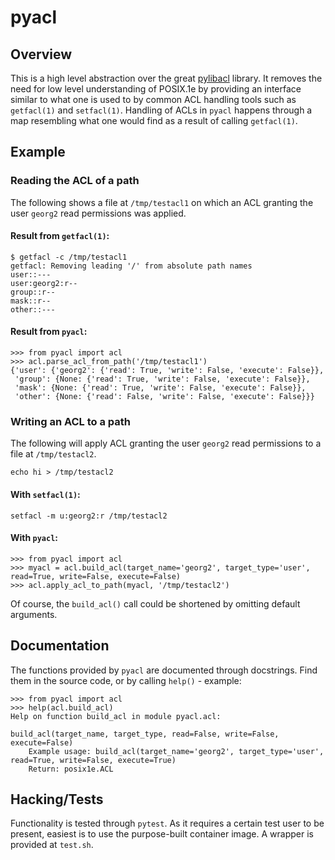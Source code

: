 # pyacl

## Overview

This is a high level abstraction over the great [pylibacl](https://pylibacl.k1024.org/) library.
It removes the need for low level understanding of POSIX.1e by providing an interface similar to what one is used to by common ACL handling tools such as `getfacl(1)` and `setfacl(1)`. Handling of ACLs in `pyacl` happens through a map resembling what one would find as a result of calling `getfacl(1)`.

## Example

### Reading the ACL of a path

The following shows a file at `/tmp/testacl1` on which an ACL granting the user `georg2` read permissions was applied.

#### Result from `getfacl(1)`:

```
$ getfacl -c /tmp/testacl1
getfacl: Removing leading '/' from absolute path names
user::---
user:georg2:r--
group::r--
mask::r--
other::---
```

#### Result from `pyacl`:

```
>>> from pyacl import acl
>>> acl.parse_acl_from_path('/tmp/testacl1')
{'user': {'georg2': {'read': True, 'write': False, 'execute': False}},
 'group': {None: {'read': True, 'write': False, 'execute': False}},
 'mask': {None: {'read': True, 'write': False, 'execute': False}},
 'other': {None: {'read': False, 'write': False, 'execute': False}}}
```

### Writing an ACL to a path

The following will apply ACL granting the user `georg2` read permissions to a file at `/tmp/testacl2`.

```
echo hi > /tmp/testacl2
```

#### With `setfacl(1)`:

```
setfacl -m u:georg2:r /tmp/testacl2
```

#### With `pyacl`:

```
>>> from pyacl import acl
>>> myacl = acl.build_acl(target_name='georg2', target_type='user', read=True, write=False, execute=False)
>>> acl.apply_acl_to_path(myacl, '/tmp/testacl2')
```

Of course, the `build_acl()` call could be shortened by omitting default arguments.

## Documentation

The functions provided by `pyacl` are documented through docstrings. Find them in the source code, or by calling `help()` - example:

```
>>> from pyacl import acl
>>> help(acl.build_acl)
Help on function build_acl in module pyacl.acl:

build_acl(target_name, target_type, read=False, write=False, execute=False)
    Example usage: build_acl(target_name='georg2', target_type='user', read=True, write=False, execute=True)
    Return: posix1e.ACL
```

## Hacking/Tests

Functionality is tested through `pytest`. As it requires a certain test user to be present, easiest is to use the purpose-built container image. A wrapper is provided at `test.sh`.

